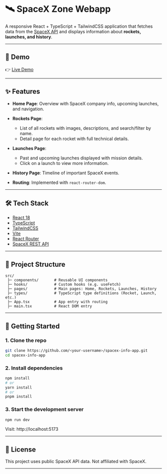 # 🛰️ SpaceX Zone Webapp

A responsive React + TypeScript + TailwindCSS application that fetches data from the [SpaceX API](https://github.com/r-spacex/SpaceX-API/tree/master/docs) and displays information about **rockets, launches, and history**.

---

## 🔗 Demo

👉 [Live Demo](https://your-demo-link.vercel.app)

---



## ✨ Features

* **Home Page**: Overview with SpaceX company info, upcoming launches, and navigation.
* **Rockets Page**:

  * List of all rockets with images, descriptions, and search/filter by name.
  * Detail page for each rocket with full technical details.
* **Launches Page**:

  * Past and upcoming launches displayed with mission details.
  * Click on a launch to view more information.
* **History Page**: Timeline of important SpaceX events.
* **Routing**: Implemented with `react-router-dom`.

---

## 🛠️ Tech Stack

* [React 18](https://react.dev/)
* [TypeScript](https://www.typescriptlang.org/)
* [TailwindCSS](https://tailwindcss.com/)
* [Vite](https://vitejs.dev/)
* [React Router](https://reactrouter.com/)
* [SpaceX REST API](https://github.com/r-spacex/SpaceX-API/tree/master/docs)
  
---

## 📂 Project Structure

```
src/
 ├─ components/       # Reusable UI components
 ├─ hooks/            # Custom hooks (e.g. useFetch)
 ├─ pages/            # Main pages: Home, Rockets, Launches, History
 ├─ types/            # TypeScript type definitions (Rocket, Launch, etc.)
 ├─ App.tsx           # App entry with routing
 ├─ main.tsx          # React DOM entry
```

---

## 🚀 Getting Started

### 1. Clone the repo

```bash
git clone https://github.com/<your-username>/spacex-info-app.git
cd spacex-info-app
```

### 2. Install dependencies

```bash
npm install
# or
yarn install
# or
pnpm install
```

### 3. Start the development server

```bash
npm run dev
```

Visit: http://localhost:5173

---

## 📜 License

This project uses public SpaceX API data. Not affiliated with SpaceX.

---
